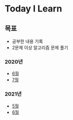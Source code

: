 # Today I Learn
## 목표
* 공부한 내용 기록
* 2문제 이상 알고리즘 문제 풀기

### 2020년 
- [6월](./2020/June/readme.md)
- [7월](./2020/July/readme.md)

### 2021년
- [5월](./2021/May/readme.md)
- [6월](./2021/June/readme.md)